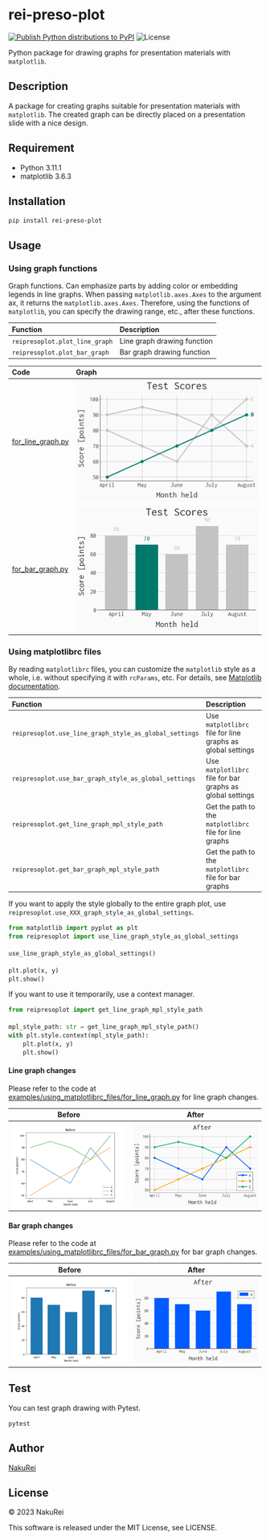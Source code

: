 # rei-preso-plot

[![Publish Python distributions to PyPI](https://github.com/NakuRei/rei-preso-plot/actions/workflows/publish-to-test-pypi.yml/badge.svg)](https://github.com/NakuRei/rei-preso-plot/actions/workflows/publish-to-test-pypi.yml)
![License](https://img.shields.io/github/license/NakuRei/rei-preso-plot)

Python package for drawing graphs for presentation materials with `matplotlib`.

## Description

A package for creating graphs suitable for presentation materials with `matplotlib`.
The created graph can be directly placed on a presentation slide with a nice design.

## Requirement

- Python 3.11.1
- matplotlib 3.6.3

## Installation

```shell
pip install rei-preso-plot
```

## Usage

### Using graph functions

Graph functions.
Can emphasize parts by adding color or embedding legends in line graphs.
When passing `matplotlib.axes.Axes` to the argument ax, it returns the `matplotlib.axes.Axes`. Therefore, using the functions of `matplotlib`, you can specify the drawing range, etc., after these functions.

| Function                       | Description                 |
| :----------------------------- | :-------------------------- |
| `reipresoplot.plot_line_graph` | Line graph drawing function |
| `reipresoplot.plot_bar_graph`  | Bar graph drawing function  |

| Code                                      | Graph                          |
| :---------------------------------------- | :----------------------------- |
| [for_line_graph.py][line_graph_code_link] | ![Line graph][line_graph_link] |
| [for_bar_graph.py][bar_graph_code_link]   | ![Bar graph][bar_graph_link]   |

[line_graph_link]: https://github.com/NakuRei/rei-preso-plot/raw/main/examples/using_graph_functions/result/plot_line_graph.png
[line_graph_code_link]: https://github.com/NakuRei/rei-preso-plot/blob/main/examples/using_graph_functions/for_line_graph.py
[bar_graph_code_link]: https://github.com/NakuRei/rei-preso-plot/blob/main/examples/using_graph_functions/for_bar_graph.py
[bar_graph_link]: https://github.com/NakuRei/rei-preso-plot/raw/main/examples/using_graph_functions/result/plot_bar_graph.png

### Using matplotlibrc files

By reading `matplotlibrc` files, you can customize the `matplotlib` style as a whole, i.e. without specifying it with `rcParams`, etc.
For details, see [Matplotlib documentation](https://matplotlib.org/stable/tutorials/introductory/customizing.html).

| Function                                               | Description                                                |
| :----------------------------------------------------- | :--------------------------------------------------------- |
| `reipresoplot.use_line_graph_style_as_global_settings` | Use `matplotlibrc` file for line graphs as global settings |
| `reipresoplot.use_bar_graph_style_as_global_settings`  | Use `matplotlibrc` file for bar graphs as global settings  |
| `reipresoplot.get_line_graph_mpl_style_path`           | Get the path to the `matplotlibrc` file for line graphs    |
| `reipresoplot.get_bar_graph_mpl_style_path`            | Get the path to the `matplotlibrc` file for bar graphs     |

If you want to apply the style globally to the entire graph plot, use `reipresoplot.use_XXX_graph_style_as_global_settings`.

```python
from matplotlib import pyplot as plt
from reipresoplot import use_line_graph_style_as_global_settings

use_line_graph_style_as_global_settings()

plt.plot(x, y)
plt.show()
```

If you want to use it temporarily, use a context manager.

```python
from reipresoplot import get_line_graph_mpl_style_path

mpl_style_path: str = get_line_graph_mpl_style_path()
with plt.style.context(mpl_style_path):
    plt.plot(x, y)
    plt.show()
```

#### Line graph changes

Please refer to the code at [examples/using_matplotlibrc_files/for_line_graph.py](https://github.com/NakuRei/rei-preso-plot/blob/main/examples/using_matplotlibrc_files/for_line_graph.py) for line graph changes.

|           Before            |           After           |
| :-------------------------: | :-----------------------: |
| ![Before][before_line_link] | ![After][after_line_link] |

[before_line_link]: https://raw.githubusercontent.com/NakuRei/rei-preso-plot/main/examples/using_matplotlibrc_files/result/line_graph_before.png
[after_line_link]: https://raw.githubusercontent.com/NakuRei/rei-preso-plot/main/examples/using_matplotlibrc_files/result/line_graph_after.png

#### Bar graph changes

Please refer to the code at [examples/using_matplotlibrc_files/for_bar_graph.py](https://github.com/NakuRei/rei-preso-plot/blob/main/examples/using_matplotlibrc_files/for_bar_graph.py) for bar graph changes.

|           Before           |          After           |
| :------------------------: | :----------------------: |
| ![Before][before_bar_link] | ![After][after_bar_link] |

[before_bar_link]: https://raw.githubusercontent.com/NakuRei/rei-preso-plot/main/examples/using_matplotlibrc_files/result/bar_graph_before.png
[after_bar_link]: https://raw.githubusercontent.com/NakuRei/rei-preso-plot/main/examples/using_matplotlibrc_files/result/bar_graph_after.png

## Test

You can test graph drawing with Pytest.

```shell
pytest
```

## Author

[NakuRei](https://notes.nakurei.com/about/)

## License

© 2023 NakuRei

This software is released under the MIT License, see LICENSE.
